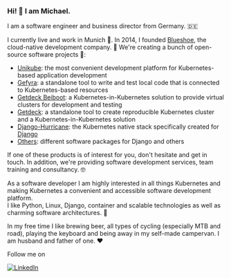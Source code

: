 ### Hi! 👋 I am Michael.

I am a software engineer and business director from Germany. :de:

I currently live and work in Munich 🍺. In 2014, I founded [Blueshoe](https://blueshoe.de), the cloud-native development company. 🚀
We're creating a bunch of open-source software projects 💙:
- [Unikube](https://github.com/unikubehq/): the most convenient development platform for Kubernetes-based application development
- [Gefyra](https://github.com/gefyrahq/gefyra): a standalone tool to write and test local code that is connected to Kubernetes-based resources
- [Getdeck Beiboot](https://github.com/Getdeck/beiboot): a Kubernetes-in-Kubernetes solution to provide virtual clusters for development and testing
- [Getdeck](https://github.com/Getdeck/getdeck): a standalone tool to create reproducible Kubernetes cluster and a Kubernetes-in-Kubernetes solution
- [Django-Hurricane](https://github.com/django-hurricane/): the Kubernetes native stack specifically created for [Django](https://www.djangoproject.com/)
- [Others](https://github.com/Blueshoe/): different software packages for Django and others  

If one of these products is of interest for you, don't hesitate and get in touch. In addition, we're providing software development services,
team training and consultancy. :nerd_face:

As a software developer I am highly interested in all things Kubernetes and making Kubernetes a convenient and accessible software development platform.  
I like Python, Linux, Django, container and scalable technologies as well as charming software architectures. 🔭 

In my free time I like brewing beer, all types of cycling (especially MTB and road), playing the keyboard and being away in my self-made campervan. I am husband and father of one. ❤️

Follow me on  

[![LinkedIn](https://img.shields.io/badge/LinkedIn-0077B5?style=for-the-badge&logo=linkedin&logoColor=white)](www.linkedin.com/in/michael-schilonka)
